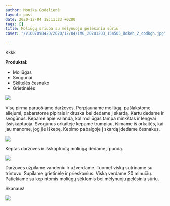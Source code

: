 ```yaml
---
author: Monika Godelienė
layout: post
date: 2020-12-04 18:11:23 +0200
tags: []
title: Moliūgų sriuba su mėlynuoju pelėsiniu sūriu
cover: "/v1607098420/2020/12/04/IMG_20201203_154505_Bokeh_2_codkgh.jpg"

---
```

Kkkk

**Produktai:**

* Moliūgas
* Svogūnai
* Skiltelės česnako
* Grietinėlės

![](https://res.cloudinary.com/monikagod/image/upload/v1607098418/2020/12/04/IMG_20201203_140235_Bokeh_2_xtymlg.jpg)

Visų pirma paruošiame daržoves. Perpjauname moliūgą, pašlakstome aliejumi, pabarstome pipirais ir druska bei dedame į skardą. Kartu dedame ir svogūnus. Kepame apie valandą, kol moliūgas tampa minkštas ir lengvai išsiskaptuoja. Svogūnus orkaitėje kepame trumpiau, išimame iš orkaitės, kai jau manome, jog jie iškepę. Kepimo pabaigoje į skardą įdedame česnakus.

![](https://res.cloudinary.com/monikagod/image/upload/v1607098419/2020/12/04/IMG_20201203_141138_Bokeh_2_ssyy1e.jpg)

Keptas daržoves ir išskaptuotą moliūgą dedame į puodą.

![](https://res.cloudinary.com/monikagod/image/upload/v1607098419/2020/12/04/IMG_20201203_151356_Bokeh_2_bba9yi.jpg)

Daržoves užpilame vandeniu ir užverdame. Tuomet viską sutriname su trintuvu. Supilame grietinėlę ir prieskonius. Viską verdame 20 minučių. Patiekiame su kepintomis moliūgų sėklomis bei mėlynuoju pelėsiniu sūriu.

Skanaus!

![](https://res.cloudinary.com/monikagod/image/upload/v1607098420/2020/12/04/IMG_20201203_154505_Bokeh_2_codkgh.jpg)